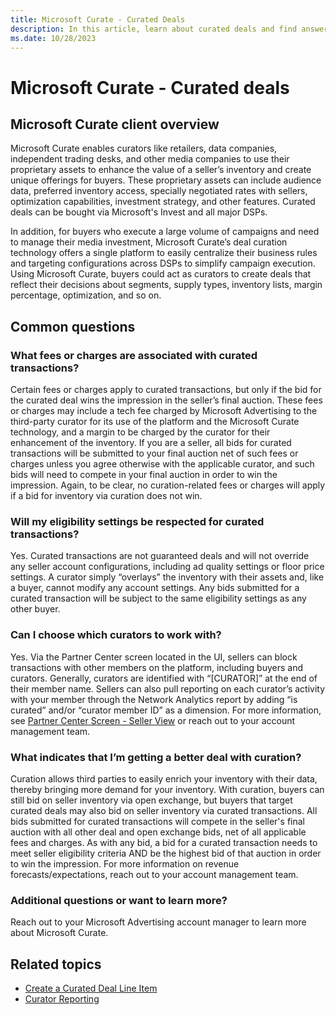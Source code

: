 ```yaml
---
title: Microsoft Curate - Curated Deals
description: In this article, learn about curated deals and find answers to frequently asked questions.
ms.date: 10/28/2023
---
```


# Microsoft Curate - Curated deals

## Microsoft Curate client overview

Microsoft Curate enables curators like retailers, data companies, independent trading desks, and other media companies to use their proprietary assets to enhance the value of a seller’s inventory and create unique offerings for buyers. These proprietary assets can include audience data, preferred inventory access, specially negotiated rates with sellers, optimization capabilities, investment strategy, and other features. Curated deals can be bought via Microsoft's Invest and all major DSPs.

In addition, for buyers who execute a large volume of campaigns and need to manage their media investment, Microsoft Curate’s deal curation technology offers a single platform to easily centralize their business rules and targeting configurations across DSPs to simplify campaign execution. Using Microsoft Curate, buyers could act as curators to create deals that reflect their decisions about segments, supply types, inventory lists, margin percentage, optimization, and so on.

## Common questions

### What fees or charges are associated with curated transactions?

Certain fees or charges apply to curated transactions, but only if the bid for the curated deal wins the impression in the seller’s final auction. These fees or charges may include a tech fee charged by Microsoft Advertising to the third-party curator for its use of the platform and the Microsoft Curate technology, and a margin to be charged by the curator for their enhancement of the inventory. If you are a seller, all bids for curated transactions will be submitted to your final auction net of such fees or charges unless you agree otherwise with the applicable curator, and such bids will need to compete in your final auction in order to win the impression. Again, to be clear, no curation-related fees or charges will apply if a bid for inventory via curation does not win.

### Will my eligibility settings be respected for curated transactions?

Yes. Curated transactions are not guaranteed deals and will not override any seller account configurations, including ad quality settings or floor price settings. A curator simply “overlays” the inventory with their assets and, like a buyer, cannot modify any account settings. Any bids submitted for a curated transaction will be subject to the same eligibility settings as any other buyer.

### Can I choose which curators to work with?

Yes. Via the Partner Center screen located in the UI, sellers can block transactions with other members on the platform, including buyers and curators. Generally, curators are identified with “\[CURATOR\]” at the end of their member name. Sellers can also pull reporting on each curator’s activity with your member through the Network Analytics report by adding “is curated” and/or “curator member ID” as a dimension. For more information, see [Partner Center Screen - Seller View](partner-center-screen-seller-view.md) or reach out to your account management team.

### What indicates that I’m getting a better deal with curation?

Curation allows third parties to easily enrich your inventory with their data, thereby bringing more demand for your inventory. With curation, buyers can still bid on seller inventory via open exchange, but buyers that target curated deals may also bid on seller inventory via curated transactions. All bids submitted for curated transactions will compete in the seller's final auction with all other deal and open exchange bids, net of all applicable fees and charges. As with any bid, a bid for a curated transaction needs to meet seller eligibility criteria AND be the highest bid of that auction in order to win the impression. For more information on revenue forecasts/expectations, reach out to your account management team.

### Additional questions or want to learn more?

Reach out to your Microsoft Advertising account manager to learn more about Microsoft Curate.

## Related topics

- [Create a Curated Deal Line Item](create-a-curated-deal-line-item.md)
- [Curator Reporting](curator-reporting.md)
